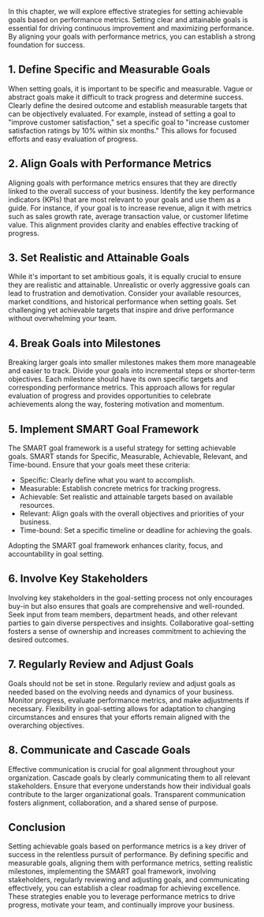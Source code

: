 
In this chapter, we will explore effective strategies for setting achievable goals based on performance metrics. Setting clear and attainable goals is essential for driving continuous improvement and maximizing performance. By aligning your goals with performance metrics, you can establish a strong foundation for success.

## 1\. Define Specific and Measurable Goals

When setting goals, it is important to be specific and measurable. Vague or abstract goals make it difficult to track progress and determine success. Clearly define the desired outcome and establish measurable targets that can be objectively evaluated. For example, instead of setting a goal to "improve customer satisfaction," set a specific goal to "increase customer satisfaction ratings by 10% within six months." This allows for focused efforts and easy evaluation of progress.

## 2\. Align Goals with Performance Metrics

Aligning goals with performance metrics ensures that they are directly linked to the overall success of your business. Identify the key performance indicators (KPIs) that are most relevant to your goals and use them as a guide. For instance, if your goal is to increase revenue, align it with metrics such as sales growth rate, average transaction value, or customer lifetime value. This alignment provides clarity and enables effective tracking of progress.

## 3\. Set Realistic and Attainable Goals

While it's important to set ambitious goals, it is equally crucial to ensure they are realistic and attainable. Unrealistic or overly aggressive goals can lead to frustration and demotivation. Consider your available resources, market conditions, and historical performance when setting goals. Set challenging yet achievable targets that inspire and drive performance without overwhelming your team.

## 4\. Break Goals into Milestones

Breaking larger goals into smaller milestones makes them more manageable and easier to track. Divide your goals into incremental steps or shorter-term objectives. Each milestone should have its own specific targets and corresponding performance metrics. This approach allows for regular evaluation of progress and provides opportunities to celebrate achievements along the way, fostering motivation and momentum.

## 5\. Implement SMART Goal Framework

The SMART goal framework is a useful strategy for setting achievable goals. SMART stands for Specific, Measurable, Achievable, Relevant, and Time-bound. Ensure that your goals meet these criteria:

- Specific: Clearly define what you want to accomplish.
- Measurable: Establish concrete metrics for tracking progress.
- Achievable: Set realistic and attainable targets based on available resources.
- Relevant: Align goals with the overall objectives and priorities of your business.
- Time-bound: Set a specific timeline or deadline for achieving the goals.

Adopting the SMART goal framework enhances clarity, focus, and accountability in goal setting.

## 6\. Involve Key Stakeholders

Involving key stakeholders in the goal-setting process not only encourages buy-in but also ensures that goals are comprehensive and well-rounded. Seek input from team members, department heads, and other relevant parties to gain diverse perspectives and insights. Collaborative goal-setting fosters a sense of ownership and increases commitment to achieving the desired outcomes.

## 7\. Regularly Review and Adjust Goals

Goals should not be set in stone. Regularly review and adjust goals as needed based on the evolving needs and dynamics of your business. Monitor progress, evaluate performance metrics, and make adjustments if necessary. Flexibility in goal-setting allows for adaptation to changing circumstances and ensures that your efforts remain aligned with the overarching objectives.

## 8\. Communicate and Cascade Goals

Effective communication is crucial for goal alignment throughout your organization. Cascade goals by clearly communicating them to all relevant stakeholders. Ensure that everyone understands how their individual goals contribute to the larger organizational goals. Transparent communication fosters alignment, collaboration, and a shared sense of purpose.

## Conclusion

Setting achievable goals based on performance metrics is a key driver of success in the relentless pursuit of performance. By defining specific and measurable goals, aligning them with performance metrics, setting realistic milestones, implementing the SMART goal framework, involving stakeholders, regularly reviewing and adjusting goals, and communicating effectively, you can establish a clear roadmap for achieving excellence. These strategies enable you to leverage performance metrics to drive progress, motivate your team, and continually improve your business.
